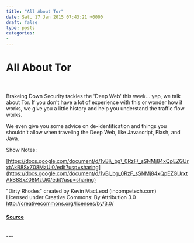 ```yaml
---
title: "All About Tor"
date: Sat, 17 Jan 2015 07:43:21 +0000
draft: false
type: posts
categories: 
- 
---
```

# All About Tor

<br/>

<br/>
Brakeing Down Security tackles the 'Deep Web' this week... yep, we talk about Tor. If you don't have a lot of experience with this or wonder how it works, we give you a little history and help you understand the traffic flow works.

We even give you some advice on de-identification and things you shouldn't allow when traveling the Deep Web, like Javascript, Flash, and Java.

Show Notes:

[https://docs.google.com/document/d/1vBI\_bg\_0RzF\_sSNMj84xQpEZGUrxtAkB8SxZ08MzUi0/edit?usp=sharing](https://docs.google.com/document/d/1vBI_bg_0RzF_sSNMj84xQpEZGUrxtAkB8SxZ08MzUi0/edit?usp=sharing)

"Dirty Rhodes" created by Kevin MacLeod (incompetech.com)   
Licensed under Creative Commons: By Attribution 3.0  
http://creativecommons.org/licenses/by/3.0/

#### [Source](https://traffic.libsyn.com/secure/brakeingsecurity/2015-003-Tor.mp3)

<br/>
---
